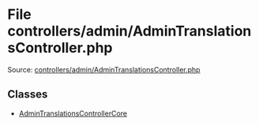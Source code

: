 File controllers/admin/AdminTranslationsController.php
=========
Source: [controllers/admin/AdminTranslationsController.php](https://github.com/PrestaShop/PrestaShop/blob/1.6.1.1/controllers/admin/AdminTranslationsController.php)


Classes
-------

* [AdminTranslationsControllerCore](class.AdminTranslationsControllerCore)

